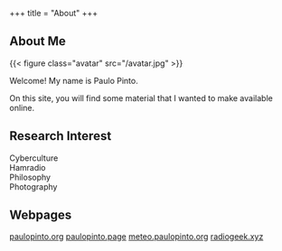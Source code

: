 +++
title = "About"
+++

## About Me

{{< figure class="avatar" src="/avatar.jpg" >}}

Welcome! My name is Paulo Pinto.

On this site, you will find some material that I wanted to make available online.

## Research Interest

Cyberculture  
Hamradio  
Philosophy  
Photography  

## Webpages

[paulopinto.org](https://paulopinto.org)
[paulopinto.page](https://paulopinto.page)
[meteo.paulopinto.org](https://meteo.paulopinto.org)
[radiogeek.xyz](https://radiogeek.xyz)
